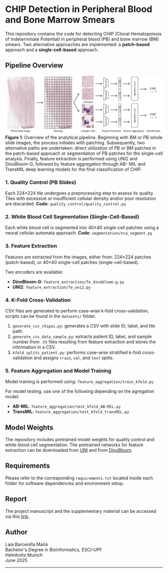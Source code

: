 # CHIP Detection in Peripheral Blood and Bone Marrow Smears

This repository contains the code for detecting CHIP (Clonal Hematopoiesis of Indeterminate Potential) in peripheral blood (PB) and bone marrow (BM) smears. Two alternative approaches are implemented: a **patch-based** approach and a **single-cell-based** approach.

## Pipeline Overview
![CHIP Detection Pipeline](images/workflow.png)
**Figure 1**: Overview of the analytical pipeline. Beginning with BM or PB whole slide images, the
process initiates with patching. Subsequently, two alternative paths are undertaken: direct utilization of PB
or BM patches in the patch-based approach or segmentation of PB patches for the single-cell analysis. Finally,
feature extraction is performed using UNI2 and DinoBloom-G, followed by feature aggregation through AB-
MIL and TransMIL deep learning models for the final classification of CHIP.

### 1. Quality Control (PB Slides)
Each 224×224 tile undergoes a preprocessing step to assess its quality. Tiles with excessive or insufficient cellular density and/or poor resolution are discarded. **Code**: `quality_control/quality_control.py`

### 2. White Blood Cell Segmentation (Single-Cell-Based)
Each white blood cell is segmented into 40×40 single-cell patches using a neural cellular automata approach. **Code**: `segmentation/nca_segment.py`

### 3. Feature Extraction
Features are extracted from the images, either from: 224×224 patches (patch-based), or 40×40 single-cell patches (single-cell-based).

Two encoders are available:
- **DinoBloom-G**: `feature_extraction/fe_dinobloom-g.py`
- **UNI2**: `feature_extraction/fe_uni2.py`

### 4. K-Fold Cross-Validation
CSV files are generated to perform case-wise k-fold cross-validation, scripts can be found in the `datasets/` folder.

1. `generate_csv_chipai.py`: generates a CSV with slide ID, label, and tile path.
2. `generate_csv_data_sample.py`: extracts patient ID, label, and sample number from `.h5` files resulting from feature extraction and stores the information in a CSV.
3. `kfold_splits_patient.py`: performs case-wise stratified k-fold cross-validation and assigns `train`, `val`, and `test` splits.

### 5. Feature Aggregation and Model Training
Model training is performed using: `feature_aggregation/train_kfold.py`

For model testing, use one of the following depending on the agregation model:
  - **AB-MIL**: `feature_aggregation/test_kfold_AB-MIL.py`
  - **TransMIL**: `feature_aggregation/test_kfold_transMIL.py`


## Model Weights
The repository includes pretrained model weights for quality control and white blood cell segmentation. The pretrained networks for feature extraction can be downloaded from [UNI](https://github.com/mahmoodlab/UNI) and from [DinoBloom](https://github.com/marrlab/DinoBloom).


## Requirements
Please refer to the corresponding `requirements.txt` located inside each folder for software dependencies and environment setup.


## Report
The project manuscript and the supplementary material can be accessed via this [link](https://github.com/laiaabm/final-degree-project/releases/tag/v1.0).


## Author
Laia Barcenilla Mañá  
Bachelor's Degree in Bioinformatics, ESCI-UPF  
Helmholtz Munich  
June 2025  

---
